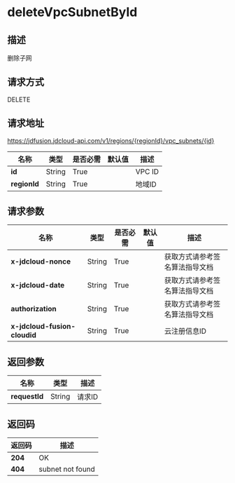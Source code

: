 # deleteVpcSubnetById


## 描述
删除子网

## 请求方式
DELETE

## 请求地址
https://jdfusion.jdcloud-api.com/v1/regions/{regionId}/vpc_subnets/{id}

|名称|类型|是否必需|默认值|描述|
|---|---|---|---|---|
|**id**|String|True| |VPC ID|
|**regionId**|String|True| |地域ID|

## 请求参数
|名称|类型|是否必需|默认值|描述|
|---|---|---|---|---|
|**x-jdcloud-nonce**|String|True| |获取方式请参考签名算法指导文档|
|**x-jdcloud-date**|String|True| |获取方式请参考签名算法指导文档|
|**authorization**|String|True| |获取方式请参考签名算法指导文档|
|**x-jdcloud-fusion-cloudid**|String|True| |云注册信息ID|


## 返回参数
|名称|类型|描述|
|---|---|---|
|**requestId**|String|请求ID|


## 返回码
|返回码|描述|
|---|---|
|**204**|OK|
|**404**|subnet not found|
